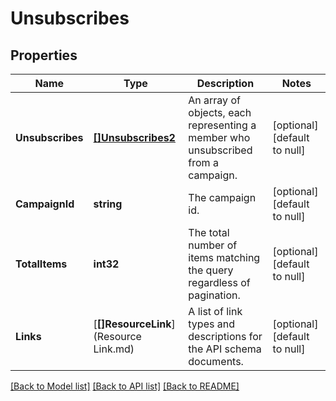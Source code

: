 # Unsubscribes

## Properties
Name | Type | Description | Notes
------------ | ------------- | ------------- | -------------
**Unsubscribes** | [**[]Unsubscribes2**](Unsubscribes_2.md) | An array of objects, each representing a member who unsubscribed from a campaign. | [optional] [default to null]
**CampaignId** | **string** | The campaign id. | [optional] [default to null]
**TotalItems** | **int32** | The total number of items matching the query regardless of pagination. | [optional] [default to null]
**Links** | [**[]ResourceLink**](Resource Link.md) | A list of link types and descriptions for the API schema documents. | [optional] [default to null]

[[Back to Model list]](../README.md#documentation-for-models) [[Back to API list]](../README.md#documentation-for-api-endpoints) [[Back to README]](../README.md)

